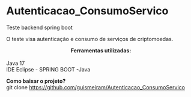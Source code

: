 # Autenticacao_ConsumoServico

Teste backend spring boot

O teste visa autenticação e consumo de serviços de criptomoedas.

<center><b>Ferramentas utilizadas:</b></center><br> 
Java 17<br> 
IDE Eclipse - SPRING BOOT -Java<br> 

<b>Como baixar o projeto?</b><br>
git clone https://github.com/guismeiram/Autenticacao_ConsumoServico
